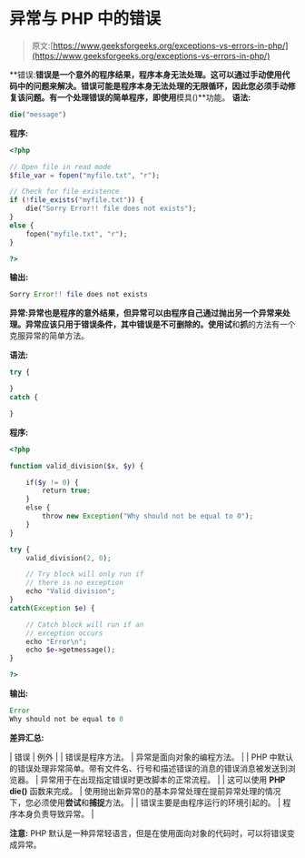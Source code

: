 # 异常与 PHP 中的错误

> 原文:[https://www.geeksforgeeks.org/exceptions-vs-errors-in-php/](https://www.geeksforgeeks.org/exceptions-vs-errors-in-php/)

**错误:**错误是一个意外的程序结果，程序本身无法处理。这可以通过手动使用代码中的问题来解决。错误可能是程序本身无法处理的无限循环，因此您必须手动修复该问题。有一个处理错误的简单程序，即使用**模具()**功能。
**语法:**

```php
die("message")
```

**程序:**

```php
<?php

// Open file in read mode
$file_var = fopen("myfile.txt", "r");

// Check for file existence
if (!file_exists("myfile.txt")) {
    die("Sorry Error!! file does not exists");
}
else {
    fopen("myfile.txt", "r");
}

?>
```

**输出:**

```php
Sorry Error!! file does not exists

```

**异常:**异常也是程序的意外结果，但异常可以由程序自己通过抛出另一个异常来处理。异常应该只用于错误条件，其中错误是不可删除的。使用**试**和**抓**的方法有一个克服异常的简单方法。

**语法:**

```php
try {

}
catch {

}

```

**程序:**

```php
<?php

function valid_division($x, $y) {

    if($y != 0) {
        return true;
    }
    else {
        throw new Exception("Why should not be equal to 0");
    }
}

try {
    valid_division(2, 0);

    // Try block will only run if 
    // there is no exception
    echo "Valid division";
}
catch(Exception $e) {

    // Catch block will run if an
    // exception occurs
    echo "Error\n";
    echo $e->getmessage();
}

?>
```

**输出:**

```php
Error
Why should not be equal to 0

```

**差异汇总:**

| 错误 | 例外 |
| 错误是程序方法。 | 异常是面向对象的编程方法。 |
| PHP 中默认的错误处理非常简单。带有文件名、行号和描述错误的消息的错误消息被发送到浏览器。 | 异常用于在出现指定错误时更改脚本的正常流程。 |
| 这可以使用 **PHP die()** 函数来完成。 | 使用抛出新异常()的基本异常处理在提前异常处理的情况下，您必须使用**尝试**和**捕捉**方法。 |
| 错误主要是由程序运行的环境引起的。 | 程序本身负责导致异常。 |

**注意:** PHP 默认是一种异常轻语言，但是在使用面向对象的代码时，可以将错误变成异常。